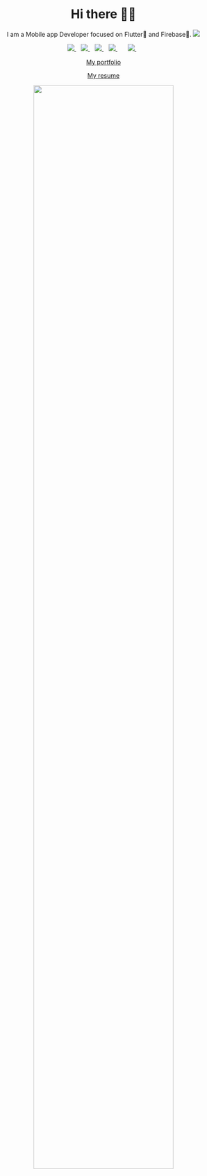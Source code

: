 <h1 align='center'>Hi there 👋🏾 </h1>

<p align='center'>I am a Mobile app Developer focused on Flutter💙 and Firebase💛.  <img src="https://gpvc.arturio.dev/praharshbhatt" /></p>

<p align='center'>
<a href="https://www.linkedin.com/in/praharshnbhatt/">
  <img src="https://img.shields.io/badge/linkedin-%230077B5.svg?&style=for-the-badge&logo=linkedin&logoColor=white" />
</a>&nbsp;&nbsp;
<a href="https://www.youtube.com/channel/UClPmA_n-sgh2jglnqAwEKBA">
  <img src="https://img.shields.io/youtube/channel/subscribers/UClPmA_n-sgh2jglnqAwEKBA?style=for-the-badge" />
</a>&nbsp;&nbsp;
<a href="https://medium.com/@praharshbhatt">
  <img src="https://img.shields.io/badge/medium-%2312100E.svg?&style=for-the-badge&logo=medium&logoColor=white" />
</a>&nbsp;&nbsp;
<a href="mailto:praharsh@multiverseapp.com">
  <img src="https://img.shields.io/badge/email me-%23D14836.svg?&style=for-the-badge&logo=gmail&logoColor=white" />
</a>&nbsp;&nbsp;
<!-- <a href="http://wa.me/+919925376263?text=Hello Praharsh">
  <img src="https://img.shields.io/badge/whatsapp-%34B7F1.svg?&style=for-the-badge&logo=whatsapp&logoColor=white" /> -->
</a>&nbsp;&nbsp;
<a href="https://twitter.com/Praharshnbhatt">
  <img src="https://img.shields.io/badge/twitter-%231DA1F2.svg?&style=for-the-badge&logo=twitter&logoColor=white" />
</a>&nbsp;&nbsp;
</p>



<div align='center'>

  [My portfolio](https://www.praharshbhatt.com/ "Praharsh Bhatt's Portfolio")

  [My resume](https://www.praharshbhatt.com/assets/Praharsh%20Bhatt%20Resume.pdf "Praharsh Bhatt's Resume")

</div>


<p align='center'>
  <img src="https://github-readme-stats.vercel.app/api?username=praharshbhatt&&show_icons=true&title_color=ffffff&icon_color=bb2acf&text_color=daf7dc&bg_color=30,9b009f,6723d1&hide_border=true" width=80%y>
</p>

<!--
<p align='center'>
  <a href="https://stackoverflow.com/users/10835183/praharshbhatt">
  <img src="https://img.shields.io/stackexchange/stackoverflow/r/10835183?style=for-the-badge" />
</a>&nbsp;&nbsp;
</p>
-->


<!--
</p>
<p align='center'>
<a href="https://stackoverflow.com/users/10835183/praharshbhatt"><img src="https://stackoverflow.com/users/flair/10835183.png" width="208" height="58" alt="profile for praharshbhatt at Stack Overflow, Q&amp;A for professional and enthusiast programmers" title="profile for praharshbhatt at Stack Overflow, Q&amp;A for professional and enthusiast programmers"></a>&nbsp;&nbsp;
</p>
-->
